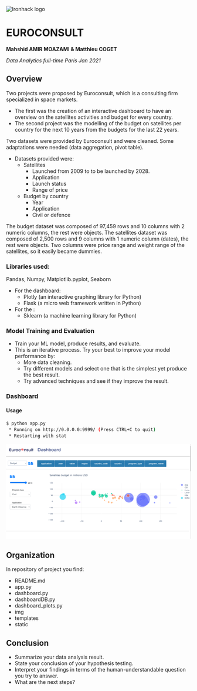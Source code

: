 ![Ironhack logo](https://i.imgur.com/1QgrNNw.png)

# EUROCONSULT

**Mahshid AMIR MOAZAMI & Matthieu COGET**

*Data Analytics full-time Paris Jan 2021*

## Overview

Two projects were proposed by Euroconsult, which is a consulting firm specialized in space markets. 

* The first was the creation of an interactive dashboard to have an overview on the satellites activities and budget for every country.
* The second project was the modelling of the budget on satellites per country for the next 10 years from the budgets for the last 22 years.

Two datasets were provided by Euroconsult and were cleaned. Some adaptations were needed (data aggregation, pivot table).

* Datasets provided were:
	* Satellites
		- Launched from 2009  to to be launched by 2028.
		- Application
		- Launch status
		- Range of price
	* Budget by country
		- Year
		- Application
		- Civil or defence

The budget dataset was composed of 97,459 rows and 10 columns with 2 numeric columns, the rest were objects.
The satellites dataset was composed of 2,500 rows and 9 columns with 1 numeric column (dates), the rest were objects. Two columns were price range and weight range of the satellites, so it easily became dummies.

### Libraries used:

Pandas, Numpy, Matplotlib.pyplot, Seaborn

* For the dashboard:
	* Plotly (an interactive graphing library for Python)
	* Flask (a micro web framework written in Python)
* For the :
	* Sklearn (a machine learning library for Python)


### Model Training and Evaluation

* Train your ML model, produce results, and evaluate.
* This is an iterative process. Try your best to improve your model performance by:
	* More data cleaning.
	* Try different models and select one that is the simplest yet produce the best result.
	* Try advanced techniques and see if they improve the result.
    
### Dashboard

#### Usage

```bash
$ python app.py
 * Running on http://0.0.0.0:9999/ (Press CTRL+C to quit)
 * Restarting with stat
```

![screenshot of the dashboard](/static/img/dashboard.png)

## Organization
In repository of project you find:

- README.md
- app.py
- dashboard.py
- dashboardDB.py
- dashboard_plots.py
- img
- templates
- static

## Conclusion

* Summarize your data analysis result.
* State your conclusion of your hypothesis testing.
* Interpret your findings in terms of the human-understandable question you try to answer.
* What are the next steps?

